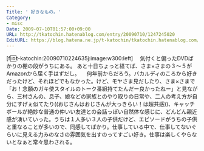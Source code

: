 ```yaml
---
Title: ' 好きなもの。'
Category:
- misc
Date: 2009-07-10T01:57:00+09:00
URL: http://tkatochin.hatenablog.com/entry/20090710/1247245020
EditURL: https://blog.hatena.ne.jp/t-katochin/tkatochin.hatenablog.com/atom/entry/6653586347154754116
---
```


[f:id:t-katochin:20090710224635j:image:w300:left]
　気付くと偏ったDVDばかりの棚の段がうちにある。
あと十日ちょっと経てば、さま×さまの３〜５がAmazonから届く手はずだし。
　何年前からだろう。バカルディのころから好きだったけど、それほどでもなかった。けど、モヤさま見だしたり、さま×さまで「お！念願のガキ使スタイルのトーク番組持てたんだー良かったねー」と見ながら、三村さんの、息子、娘などの家族とのやり取りの日常や、二人の考え方が自分にすげぇ似てたり((おじさんはおじさんが大っきらい！は超共感))、キャッチボールが絶妙な普通の仲いい友達との会話っぽい自然体な感じに、どんどん親近感が湧いていった。うちは１人多い３人の子供だけど、エピソードがうちの子供と重なることが多いので、同感してばかり。仕事している中で、仕事してないぐらいに見える力みのなさの雰囲気を出すのってすごい好き。仕事は楽しくやらないとなぁと常々思わされる。
